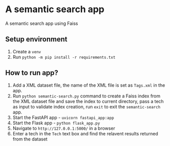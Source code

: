 # A semantic search app #
A semantic search app using Faiss

## Setup environment ##
1. Create a `venv`
2. Run `python -m pip install -r requirements.txt`

## How to run app? ##
1. Add a XML dataset file, the name of the XML file is set as `Tags.xml` in the app.
2. Run `python semantic-search.py` command to create a Faiss index from the XML dataset file and save the index to current directory, pass a tech as input to validate index creation, run `exit` to exit the `semantic-search` app.
3. Start the FastAPI app - `uvicorn fastapi_app:app`
4. Start the Flask app - `python flask_app.py`
5. Navigate to `http://127.0.0.1:5000/` in a browser
6. Enter a tech in the `Tech` text box and find the relavent results returned from the dataset
